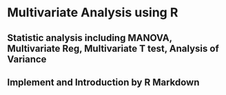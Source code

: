 # Multivariate Analysis using R

## Statistic analysis including MANOVA, Multivariate Reg, Multivariate T test, Analysis of Variance

## Implement and Introduction by R Markdown



